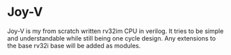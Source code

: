 # Joy-V
Joy-V is my from scratch written rv32im CPU in verilog. It tries to be simple and understandable while still being one cycle design. Any extensions to the base rv32i base will be added as modules.
